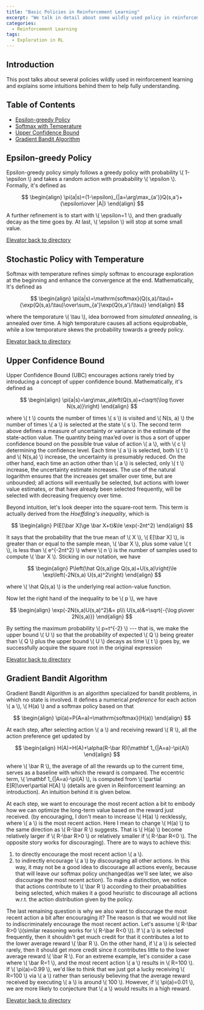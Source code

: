 ```yaml
---
title: "Basic Policies in Reinforcement Learning"
excerpt: "We talk in detail about some wildly used policy in reinforcement learning, including epsilon-greedy policy, stochastic policy with temperature, upper confidence bound(UCB), and gradient bandit algorithm"
categories:
  - Reinforcement Learning
tags:
  - Exploration in RL
---
```


## Introduction

This post talks about several policies wildly used in reinforcement learning and explains some intuitions behind them to help fully understanding.

## <a name="dir"></a>Table of Contents

- [Epsilon-greedy Policy](#epsilon)
- [Softmax with Temperature](#soft)
- [Upper Confidence Bound](#ucb)
- [Gradient Bandit Algorithm](#gba)

## <a name="epsilon"></a>Epsilon-greedy Policy

Epsilon-greedy policy simply follows a greedy policy with probability \\( 1-\epsilon \\) and takes a random action with proabability \\( \epsilon \\). Formally, it's defined as

$$
\begin{align}
\pi(a|s)=(1-\epsilon)_{|a=\arg\max_{a'}}Q(s,a')+{\epsilon\over |A|}
\end{align}
$$


 A further refinement is to start with \\( \epsilon=1 \\), and then gradually decay as the time goes by. At last, \\( \epsilon \\) will stop at some small value.

[Elevator back to directory](#dir)

## <a name="soft"></a>Stochastic Policy with Temperature

Softmax with temperature refines simply softmax to encourage exploration at the beginning and enhance the convergence at the end. Mathematically, It's defined as

$$
\begin{align}
\pi(a|s)=\mathrm{softmax}(Q(s,a)/\tau)={\exp(Q(s,a)/\tau)\over\sum_{a'}\exp(Q(s,a')/\tau)}
\end{align}
$$

where the temporature \\( \tau \\), idea borrowed from *simulated annealing*, is annealed over time. A high temporature causes all actions equiprobable, while a low temporature skews the probability towards a greedy policy.  

[Elevator back to directory](#dir)

## <a name="ucb"></a>Upper Confidence Bound

Upper Confidence Bound (UBC) encourages actions rarely tried by introducing a concept of upper confidence bound. Mathematically, it's defined as

$$
\begin{align}
\pi(a|s)=\arg\max_a\left(Q(s,a)+c\sqrt{\log t\over N(s,a)}\right)
\end{align}
$$

where \\( t \\) counts the number of times \\( s \\) is visited and \\( N(s, a) \\) the number of times \\( a \\) is selected at the state \\( s \\). The second term above defines a measure of uncertainty or variance in the estimate of the state-action value. The quantity being max’ed over is thus a sort of upper confidence bound on the possible true value of action \\( a \\), with \\( c \\) determining the confidence level. Each time \\( a \\) is selected, both \\( t \\) and \\( N(s,a) \\) increase, the uncertainty is presumably reduced. On the other hand, each time an action other than \\( a \\) is selected, only \\( t \\) increase, the uncertainty estimate increases. The use of the natural logarithm ensures that the increases get smaller over time, but are unbounded; all actions will eventually be selected, but actions with lower value estimates, or that have already been selected frequently, will be selected with decreasing frequency over time.

Beyond intuition, let's look deeper into the square-root term. This term is actually derived from the *Hoeffding's inequality*, which is

$$
\begin{align}
P(E[\bar X]\ge \bar X+t)&\le \exp(-2nt^2)
\end{align}
$$

It says that the probability that the true mean of \\( X \\), \\( E[\bar X] \\), is greater than or equal to the sample mean, \\( \bar X \\), plus some value \\( t \\), is less than \\( e^{-2nt^2} \\) where \\( n \\) is the number of samples used to compute \\( \bar X \\). Sticking in our notation, we have

$$
\begin{align}
P\left(\hat Q(s,a)\ge Q(s,a)+U(s,a)\right)\le \exp\left(-2N(s,a) U(s,a)^2\right)
\end{align}
$$

where \\( \hat Q(s,a) \\) is the underlying real action-value function.

Now let the right hand of the inequality to be \\( p \\), we have 

$$
\begin{align}
\exp(-2N(s,a)U(s,a)^2)&= p\\\
U(s,a)&=\sqrt{-{\log p\over 2N(s,a)}}
\end{align}
$$

By setting the maximum probability \\( p=t^{-2} \\) --- that is, we make the upper bound \\( U \\) so that the probability of expected \\( Q \\) being greater than \\( Q \\) plus the upper bound \\( U \\) decays as time \\( t \\) goes by, we successfully acquire the square root in the original expression

[Elevator back to directory](#dir)

## <a name="gba"></a>Gradient Bandit Algorithm

Gradient Bandit Algorithm is an algorithm specialized for bandit problems, in which no state is involved. It defines a numerical *preference* for each action \\( a \\), \\( H(a) \\) and a softmax policy based on that

$$
\begin{align}
\pi(a)=P(A=a)=\mathrm{softmax}(H(a))
\end{align}
$$

At each step, after selecting action \\( a \\) and receiving reward \\( R \\), all the action preference get updated by

$$
\begin{align}
H(A)=H(A)+\alpha(R-\bar R)(\mathbf 1_{|A=a}-\pi(A))
\end{align}
$$

where \\( \bar R \\), the average of all the rewards up to the current time, serves as a baseline with which the reward is compared. The eccentric term, \\( \mathbf 1_{|A=a}-\pi(A) \\), is computed from \\( \partial E[R]\over\partial H[A] \\) (details are given in Reinforcement learning: an introduction). An intuition behind it is given below.

At each step, we want to encourage the most recent action a bit to embody how we can optimize the long-term value based on the reward just received. (by encouraging, I don't mean to increase \\( H(a) \\) recklessly, where \\( a \\) is the most recent action. Here I mean to change \\( H(a) \\) to the same direction as \\( R-\bar R \\) suggests. That is \\( H(a) \\) become relatively larger if \\( R-\bar R>0 \\) or relatively smaller if \\( R-\bar R<0 \\). The opposite story works for discouraging). There are to ways to achieve this: 

1. to directly encourage the most recent action \\( a \\). 
2. to indirectly encourage \\( a \\) by discouraging all other actions. In this way, it may not be a good idea to discourage all actions evenly, because that will leave our softmax policy unchanged(as we'll see later, we also discourage the most recent action). To make a distinction, we notice that actions contribute to \\( \bar R \\) according to their proababilities being selected, which makes it a good heuristic to discourage all actions w.r.t. the action distribution given by the policy. 

The last remaining question is why we also want to discourage the most recent action a bit after encouraging it? The reason is that we would not like to indiscriminately encourage the most recent action. Let's assume \\( R-\bar R>0 \\)(similar reasoning works for \\( R-\bar R<0 \\)). If \\( a \\) is selected frequently, then it shouldn't get much credit for that it contributes a lot to the lower average reward \\( \bar R \\). On the other hand, if \\( a \\) is selected rarely, then it should get more credit since it contributes little to the lower average reward \\( \bar R \\). For an extreme example, let's consider a case where \\( \bar R=1 \\), and the most recent action \\( a \\) results in \\( R=100 \\). If \\( \pi(a)=0.99 \\), we'd like to think that we just got a lucky receiving \\( R=100 \\) via \\( a \\) rather than seriously believing that the average reward received by executing \\( a \\) is around \\( 100 \\). However, if \\( \pi(a)=0.01 \\), we are more likely to conjecture that \\( a \\) would results in a high reward. 

[Elevator back to directory](#dir)